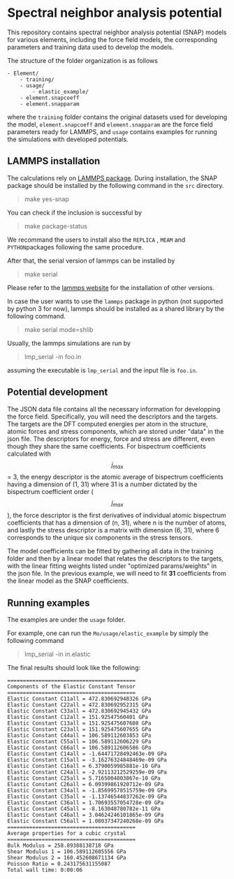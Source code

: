# Spectral neighbor analysis potential 


This repository contains spectral neighbor analysis potential (SNAP) models for 
various elements, including the force field models, the corresponding parameters and training data used to develop the models. 

The structure of the folder organization is as follows

```
- Element/
    - training/
    - usage/
        - elastic_example/
    - element.snapcoeff
    - element.snapparam
```
where the `training` folder contains the original datasets used for developing the model, `element.snapcoeff` and `element.snapparam` are the force field parameters ready for LAMMPS, and `usage` contains examples for running the simulations with developed potentials. 


## LAMMPS installation 
The calculations rely on [LAMMPS package](http://lammps.sandia.gov/). During installation, the SNAP package should be installed by the following command in the `src` directory. 
> make yes-snap

You can check if the inclusion is successful by 
> make package-status

We recommand the users to install also the `REPLICA` , `MEAM` and `PYTHON`packages following the same procedure. 

After that, the serial version of lammps can be installed by 
> make serial 

Please refer to the [lammps website](http://lammps.sandia.gov/) for the installation of other versions.

In case the user wants to use the `lammps` package in python (not supported by python 3 for now), lammps should be installed as a shared library by the following command.
> make serial mode=shlib

Usually, the lammps simulations are run by 
> lmp_serial -in foo.in

assuming the executable is `lmp_serial` and the input file is `foo.in`.


## Potential development

The JSON data file contains all the necessary information for developping the force field. Specifically, you will need the descriptors and the targets. The targets are the DFT computed energies per atom in the structure, atomic forces and stress components, which are stored under "data" in the json file. The descriptors for energy, force and stress are different, even though they share the same coefficients. For bispectrum coefficients calculated with $$j_{max}$$ = 3, the energy descriptor is the atomic average of bispectrum coefficients having a dimension of (1, 31) where 31 is a number dictated by the bispectrum coefficient order ($$j_{max}$$), the force descriptor is the first derivatives of individual atomic bispectrum coefficients that has a dimension of (n, 31), where n is the number of atoms, and lastly the stress descriptor is a matrix with dimension (6, 31), where 6 corresponds to the unique six components in the stress tensors.

The model coefficients can be fitted by gathering all data in the training folder and then by a linear model that relates the descriptors to the targets, with the linear fitting weights listed under "optimized params/weights" in the json file. In the previous example, we will need to fit **31** coefficients from the linear model as the SNAP coefficients. 


## Running examples

The examples are under the `usage` folder. 

For example, one can run the `Mo/usage/elastic_example` by simply the following command
> lmp_serial -in in.elastic 

The final results should look like the following:

```
=========================================
Components of the Elastic Constant Tensor
=========================================
Elastic Constant C11all = 472.830692948326 GPa
Elastic Constant C22all = 472.830692952315 GPa
Elastic Constant C33all = 472.830692945432 GPa
Elastic Constant C12all = 151.92547560401 GPa
Elastic Constant C13all = 151.925475607608 GPa
Elastic Constant C23all = 151.925475607655 GPa
Elastic Constant C44all = 106.589112603853 GPa
Elastic Constant C55all = 106.589112606229 GPa
Elastic Constant C66all = 106.589112606586 GPa
Elastic Constant C14all = -1.64471728492463e-09 GPa
Elastic Constant C15all = -3.16276324848469e-09 GPa
Elastic Constant C16all = 6.3790059985881e-10 GPa
Elastic Constant C24all = -2.92113212529259e-09 GPa
Elastic Constant C25all = 5.7165004803867e-10 GPa
Elastic Constant C26all = 6.09399861920712e-09 GPa
Elastic Constant C34all = -1.85699578515759e-09 GPa
Elastic Constant C35all = -1.13746544837262e-09 GPa
Elastic Constant C36all = 1.70693557054728e-09 GPa
Elastic Constant C45all = -8.163048780782e-11 GPa
Elastic Constant C46all = 3.04624246101865e-09 GPa
Elastic Constant C56all = 1.08037347240268e-09 GPa
=========================================
Average properties for a cubic crystal
=========================================
Bulk Modulus = 258.89388138718 GPa
Shear Modulus 1 = 106.589112605556 GPa
Shear Modulus 2 = 160.452608671134 GPa
Poisson Ratio = 0.243175631155087
Total wall time: 0:00:06
```
